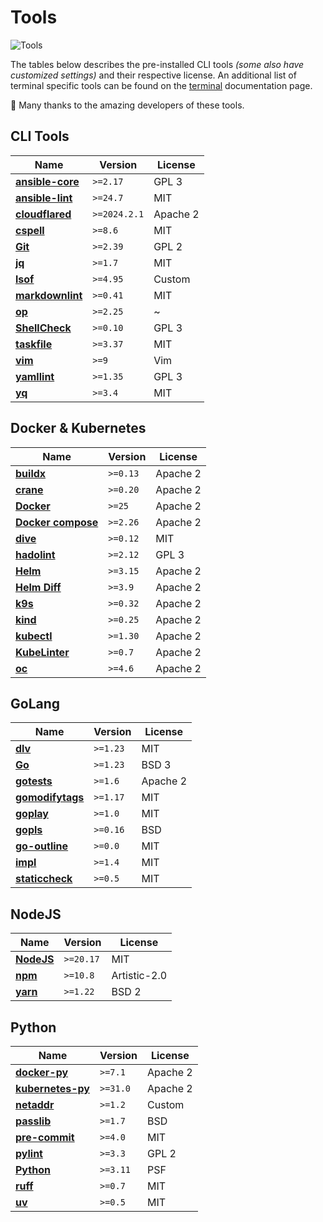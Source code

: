 # Tools

![Tools](/home/tools.png)

The tables below describes the pre-installed CLI tools
*(some also have customized settings)* and their respective license.
An additional list of terminal specific tools can be found on the
[terminal](/editor/terminal#licenses) documentation page.

👏 Many thanks to the amazing developers of these tools.

## CLI Tools

| Name                 | Version      | License  |
| -------------------- | ------------ | -------- |
| **[ansible-core][]** | `>=2.17`     | GPL 3    |
| **[ansible-lint][]** | `>=24.7`     | MIT      |
| **[cloudflared][]**  | `>=2024.2.1` | Apache 2 |
| **[cspell][]**       | `>=8.6`      | MIT      |
| **[Git][]**          | `>=2.39`     | GPL 2    |
| **[jq][]**           | `>=1.7`      | MIT      |
| **[lsof][]**         | `>=4.95`     | Custom   |
| **[markdownlint][]** | `>=0.41`     | MIT      |
| **[op][]**           | `>=2.25`     | ~        |
| **[ShellCheck][]**   | `>=0.10`     | GPL 3    |
| **[taskfile][]**     | `>=3.37`     | MIT      |
| **[vim][]**          | `>=9`        | Vim      |
| **[yamllint][]**     | `>=1.35`     | GPL 3    |
| **[yq][]**           | `>=3.4`      | MIT      |

## Docker & Kubernetes

| Name                   | Version  | License  |
| ---------------------- | -------- | -------- |
| **[buildx][]**         | `>=0.13` | Apache 2 |
| **[crane][]**          | `>=0.20` | Apache 2 |
| **[Docker][]**         | `>=25`   | Apache 2 |
| **[Docker compose][]** | `>=2.26` | Apache 2 |
| **[dive][]**           | `>=0.12` | MIT      |
| **[hadolint][]**       | `>=2.12` | GPL 3    |
| **[Helm][]**           | `>=3.15` | Apache 2 |
| **[Helm Diff][]**      | `>=3.9`  | Apache 2 |
| **[k9s][]**            | `>=0.32` | Apache 2 |
| **[kind][]**           | `>=0.25` | Apache 2 |
| **[kubectl][]**        | `>=1.30` | Apache 2 |
| **[KubeLinter][]**     | `>=0.7`  | Apache 2 |
| **[oc][]**             | `>=4.6`  | Apache 2 |

## GoLang

| Name                 | Version  | License  |
| -------------------- | -------- | -------- |
| **[dlv][]**          | `>=1.23` | MIT      |
| **[Go][]**           | `>=1.23` | BSD 3    |
| **[gotests][]**      | `>=1.6`  | Apache 2 |
| **[gomodifytags][]** | `>=1.17` | MIT      |
| **[goplay][]**       | `>=1.0`  | MIT      |
| **[gopls][]**        | `>=0.16` | BSD      |
| **[go-outline][]**   | `>=0.0`  | MIT      |
| **[impl][]**         | `>=1.4`  | MIT      |
| **[staticcheck][]**  | `>=0.5`  | MIT      |

## NodeJS

| Name           | Version   | License      |
| -------------- | --------- | ------------ |
| **[NodeJS][]** | `>=20.17` | MIT          |
| **[npm][]**    | `>=10.8`  | Artistic-2.0 |
| **[yarn][]**   | `>=1.22`  | BSD 2        |

## Python

| Name                  | Version  | License  |
| --------------------- | -------- | -------- |
| **[docker-py][]**     | `>=7.1`  | Apache 2 |
| **[kubernetes-py][]** | `>=31.0` | Apache 2 |
| **[netaddr][]**       | `>=1.2`  | Custom   |
| **[passlib][]**       | `>=1.7`  | BSD      |
| **[pre-commit][]**    | `>=4.0`  | MIT      |
| **[pylint][]**        | `>=3.3`  | GPL 2    |
| **[Python][]**        | `>=3.11` | PSF      |
| **[ruff][]**          | `>=0.7`  | MIT      |
| **[uv][]**            | `>=0.5`  | MIT      |

[ansible-core]: https://github.com/ansible/ansible
[ansible-lint]: https://github.com/ansible-community/ansible-lint
[buildx]: https://github.com/docker/buildx
[cloudflared]: https://github.com/cloudflare/cloudflared
[crane]: https://github.com/google/go-containerregistry
[cspell]: https://github.com/streetsidesoftware/cspell
[dive]: https://github.com/wagoodman/dive
[dlv]: https://github.com/go-delve/delve/cmd/dlv
[Docker]: https://docs.docker.com/engine
[Docker compose]: https://github.com/docker/compose
[docker-py]: https://github.com/docker/docker-py
[Git]: https://git-scm.com/about/free-and-open-source
[Go]: https://github.com/golang/go
[gotests]: https://github.com/cweill/gotests/gotests
[gomodifytags]: https://github.com/fatih/gomodifytags
[goplay]: https://github.com/haya14busa/goplay/cmd/goplay
[gopls]: https://github.com/golang/tools
[go-outline]: https://github.com/ramya-rao-a/go-outline
[hadolint]: https://github.com/hadolint/hadolint
[Helm]: https://github.com/helm/helm
[Helm Diff]: https://github.com/databus23/helm-diff
[impl]: https://github.com/josharian/impl
[k9s]: https://github.com/derailed/k9s
[kind]: https://github.com/kubernetes-sigs/kind
[kubectl]: https://github.com/kubernetes/kubectl
[KubeLinter]: https://github.com/stackrox/kube-linter
[kubernetes-py]: https://github.com/kubernetes-client/python
[jq]: https://jqlang.github.io/jq
[lsof]: https://github.com/lsof-org/lsof
[markdownlint]: https://github.com/igorshubovych/markdownlint-cli
[netaddr]: https://github.com/netaddr/netaddr
[NodeJS]: https://github.com/nodejs/node
[npm]: https://github.com/npm/cli
[oc]: https://github.com/openshift/oc
[op]: https://developer.1password.com/docs/cli
[passlib]: https://foss.heptapod.net/python-libs/passlib
[pre-commit]: https://github.com/pre-commit/pre-commit
[pylint]: https://github.com/PyCQA/pylint
[Python]: https://python.org
[ruff]: https://github.com/charliermarsh/ruff
[ShellCheck]: https://github.com/koalaman/shellcheck
[staticcheck]: https://github.com/dominikh/go-tools
[taskfile]: https://github.com/go-task/task
[uv]: https://github.com/astral-sh/uv
[vim]: https://github.com/vim/vim
[yamllint]: https://github.com/adrienverge/yamllint
[yarn]: https://github.com/yarnpkg/yarn
[yq]: https://github.com/kislyuk/yq
